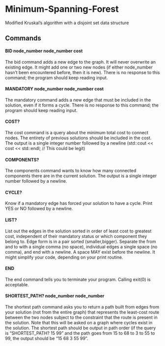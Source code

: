 # Minimum-Spanning-Forest
Modified Kruskal’s algorithm with a disjoint set data structure

## Commands
#### BID node_number node_number cost
The bid command adds a new edge to the graph. It will never overwrite an existing edge. It
might add one or two new nodes (if either node_number hasn’t been encountered before, then it
is new). There is no response to this command; the program should keep reading input.

#### MANDATORY node_number node_number cost
The mandatory command adds a new edge that must be included in the solution, even if it forms a cycle. There is no 
response to this command; the program should keep reading input.

#### COST?
The cost command is a query about the minimum total cost to connect nodes. The entirety of 
previous solutions should be included in the cost. The output is a single integer number followed
by a newline (std::cout << cost << std::endl; // This could be legit)

#### COMPONENTS?
The components command wants to know how many connected components there are in the
current solution. The output is a single integer number followed by a newline.

#### CYCLE?
Know if a mandatory edge has forced your solution to have a cycle. Print YES or NO followed by a newline.

#### LIST?
List out the edges in the solution sorted in order of least cost to greatest cost,
independent of their mandatory status or which component they belong to. Edge form 
is in a pair sorted (smaller,bigger). Separate the from and to with a single comma (no
space), individual edges a single space (no comma), and end with a newline. A space MAY
exist before the newline. It might simplify your code, depending on your print routine.

#### END
The end command tells you to terminate your program. Calling exit(0) is acceptable.

#### SHORTEST_PATH? node_number node_number
The shortest path command asks you to return a path built from edges from your solution (not
from the entire graph) that represents the least-cost route between the two nodes subject to the
constraint that the route is present in the solution. Note that this will be asked on a graph where
cycles exist in the solution. The shortest path should be output in path order (if the query is
“SHORTEST_PATH? 15 99” and the path goes from 15 to 68 to 3 to 55 to 99, the output should
be “15 68 3 55 99”.
